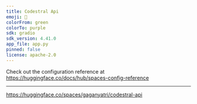 ```yaml
---
title: Codestral Api
emoji: 🐠
colorFrom: green
colorTo: purple
sdk: gradio
sdk_version: 4.41.0
app_file: app.py
pinned: false
license: apache-2.0
---
```


Check out the configuration reference at https://huggingface.co/docs/hub/spaces-config-reference

---


https://huggingface.co/spaces/gaganyatri/codestral-api
